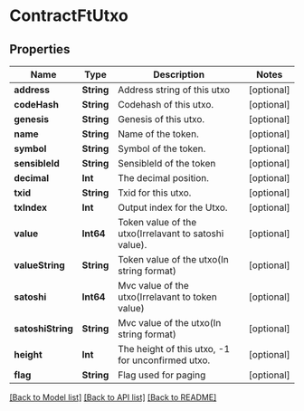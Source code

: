 # ContractFtUtxo

## Properties
Name | Type | Description | Notes
------------ | ------------- | ------------- | -------------
**address** | **String** | Address string of this utxo | [optional] 
**codeHash** | **String** | Codehash of this utxo. | [optional] 
**genesis** | **String** | Genesis of this utxo. | [optional] 
**name** | **String** | Name of the token. | [optional] 
**symbol** | **String** | Symbol of the token. | [optional] 
**sensibleId** | **String** | SensibleId of the token | [optional] 
**decimal** | **Int** | The decimal position. | [optional] 
**txid** | **String** | Txid for this utxo. | [optional] 
**txIndex** | **Int** | Output index for the Utxo. | [optional] 
**value** | **Int64** | Token value of the utxo(Irrelavant to satoshi value). | [optional] 
**valueString** | **String** | Token value of the utxo(In string format) | [optional] 
**satoshi** | **Int64** | Mvc value of the utxo(Irrelavant to token value) | [optional] 
**satoshiString** | **String** | Mvc value of the utxo(In string format) | [optional] 
**height** | **Int** | The height of this utxo, -1 for unconfirmed utxo. | [optional] 
**flag** | **String** | Flag used for paging | [optional] 

[[Back to Model list]](../README.md#documentation-for-models) [[Back to API list]](../README.md#documentation-for-api-endpoints) [[Back to README]](../README.md)



